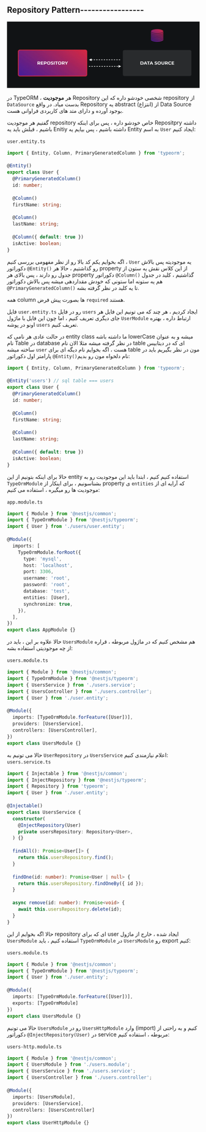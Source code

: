 ## Repository Pattern-----------------

![](./Images/Pasted%20image%2020240310202857%201.png)

در TypeORM ، هر **موجودیت** Repository شخصی خودشو داره که این repository از `DataSource` بدست میاد. در واقع Repository یه abstract (انتزاع) از Data Source بوجود آورده و دارای متد های کاربردی فراوانی هست.

گفتیم هر موجودیت repository خاص خودشو داره ، پس برای اینکه Repositpry داشته باشیم ، قبلش باید یه Enitiy داشته باشیم ، پس بیایم یه Entity به اسم `User` ایجاد کنیم:

`user.entity.ts`
```typescript
import { Entity, Column, PrimaryGeneratedColumn } from 'typeorm';

@Entity()
export class User {
  @PrimaryGeneratedColumn()
  id: number;

  @Column()
  firstName: string;

  @Column()
  lastName: string;

  @Column({ default: true })
  isActive: boolean;
}
```

اگه بخوایم یکم کد بالا رو از نظر مفهومی بررسی کنیم ، `User` یه موجودیته پس بالاش دکوراتور `@Entity()` رو گذاشتیم ، حالا هر property از این کلاس نقش یه ستون از جدول رو دارند ، پس بالای هر property دکوراتور `@Column()` گذاشتیم ، کلید در جدول هم یه ستونه اما ستونی که خودش مقداردهی میشه پس بالاش دکوراتور `@PrimaryGeneratedColumn()` تا یه کلید در نظر گرفته بشه.

همه column ها بصورت پیش فرض `required` هستند.

فایل `user.entity.ts` رو در فایل `users` ایجاد کردیم ، هر چند که می تونیم این فایل هر جای دیگری تعریف کنیم ، اما چون این فایل با ماژول `UserModule` ارتباط داره ، بهتره اونو در پوشه `users` تعریف کنیم.

در حالت عادی هر نامی که entity class ما داشته باشه lowerCase میشه و به عنوان نام Table در database در نظر گرفته میشه مثلا الان نام table ای که در دیتابیس ساخته میشه `user` هست ، اگه بخوایم نام دیگه ای برای table مون در نظر بگیریم باید در پارامتر اول دکوراتور `@Entity()`نام دلخواه مون رو بدیم:

```ts
import { Entity, Column, PrimaryGeneratedColumn } from 'typeorm';

@Entity('users') // sql table === users
export class User {
  @PrimaryGeneratedColumn()
  id: number;

  @Column()
  firstName: string;

  @Column()
  lastName: string;

  @Column({ default: true })
  isActive: boolean;
}
```

حالا برای اینکه بتونیم از این entity استفاده کنیم کنیم ، ابتدا باید این موجودیت رو به `TypeOrmModule` بشناسونیم ، برای اینکار از property ی `entities` که آرایه ای از موجودیت ها رو میگیره ، استفاده می کنیم:

`app.module.ts`
```typescript
import { Module } from '@nestjs/common';
import { TypeOrmModule } from '@nestjs/typeorm';
import { User } from './users/user.entity';

@Module({
  imports: [
    TypeOrmModule.forRoot({
      type: 'mysql',
      host: 'localhost',
      port: 3306,
      username: 'root',
      password: 'root',
      database: 'test',
      entities: [User],
      synchronize: true,
    }),
  ],
})
export class AppModule {}
```

حالا علاوه بر این ، باید در `UsersModule` هم مشخص کنیم که در ماژول مربوطه ، قراره از چه موجودیتی استفاده بشه:

`users.module.ts`
```typescript
import { Module } from '@nestjs/common';
import { TypeOrmModule } from '@nestjs/typeorm';
import { UsersService } from './users.service';
import { UsersController } from './users.controller';
import { User } from './user.entity';

@Module({
  imports: [TypeOrmModule.forFeature([User])],
  providers: [UsersService],
  controllers: [UsersController],
})
export class UsersModule {}
```

حالا می تونیم به `UserRepository`  در `UsersService` اعلام نیازمندی کنیم:
`users.service.ts`
```typescript
import { Injectable } from '@nestjs/common';
import { InjectRepository } from '@nestjs/typeorm';
import { Repository } from 'typeorm';
import { User } from './user.entity';

@Injectable()
export class UsersService {
  constructor(
    @InjectRepository(User)
    private usersRepository: Repository<User>,
  ) {}

  findAll(): Promise<User[]> {
    return this.usersRepository.find();
  }

  findOne(id: number): Promise<User | null> {
    return this.usersRepository.findOneBy({ id });
  }

  async remove(id: number): Promise<void> {
    await this.usersRepository.delete(id);
  }
}
```

حالا اگه بخوایم از این repository ای که برای user ایجاد شده ، خارج از ماژول `UsersModule` استفاده کنیم ، باید `TypeOrmModule` در `UsersModule` رو export کنیم:

`users.module.ts`
```typescript
import { Module } from '@nestjs/common';
import { TypeOrmModule } from '@nestjs/typeorm';
import { User } from './user.entity';

@Module({
  imports: [TypeOrmModule.forFeature([User])],
  exports: [TypeOrmModule]
})
export class UsersModule {}
```

حالا می تونیم `UsersModule` رو در `UsersHttpModule` وارد (import) کنیم و به راحتی از دکوراتور `@InjectRepository(User)` در service مربوطه ، استفاده کنیم:

`users-http.module.ts`
```typescript
import { Module } from '@nestjs/common';
import { UsersModule } from './users.module';
import { UsersService } from './users.service';
import { UsersController } from './users.controller';

@Module({
  imports: [UsersModule],
  providers: [UsersService],
  controllers: [UsersController]
})
export class UserHttpModule {}
```
